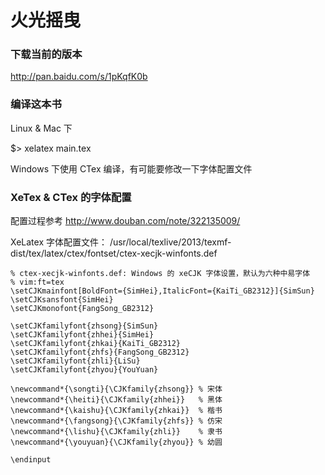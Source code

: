 # 火光摇曳

### 下载当前的版本

http://pan.baidu.com/s/1pKqfK0b

### 编译这本书
Linux & Mac 下

$> xelatex main.tex

Windows 下使用 CTex 编译，有可能要修改一下字体配置文件

### XeTex & CTex 的字体配置
配置过程参考 http://www.douban.com/note/322135009/

XeLatex 字体配置文件： /usr/local/texlive/2013/texmf-dist/tex/latex/ctex/fontset/ctex-xecjk-winfonts.def
    
    % ctex-xecjk-winfonts.def: Windows 的 xeCJK 字体设置，默认为六种中易字体
    % vim:ft=tex
    \setCJKmainfont[BoldFont={SimHei},ItalicFont={KaiTi_GB2312}]{SimSun}
    \setCJKsansfont{SimHei}
    \setCJKmonofont{FangSong_GB2312}
 
    \setCJKfamilyfont{zhsong}{SimSun}
    \setCJKfamilyfont{zhhei}{SimHei}
    \setCJKfamilyfont{zhkai}{KaiTi_GB2312}
    \setCJKfamilyfont{zhfs}{FangSong_GB2312}
    \setCJKfamilyfont{zhli}{LiSu}
    \setCJKfamilyfont{zhyou}{YouYuan}

    \newcommand*{\songti}{\CJKfamily{zhsong}} % 宋体
    \newcommand*{\heiti}{\CJKfamily{zhhei}}   % 黑体
    \newcommand*{\kaishu}{\CJKfamily{zhkai}}  % 楷书
    \newcommand*{\fangsong}{\CJKfamily{zhfs}} % 仿宋
    \newcommand*{\lishu}{\CJKfamily{zhli}}    % 隶书
    \newcommand*{\youyuan}{\CJKfamily{zhyou}} % 幼圆

    \endinput
              

